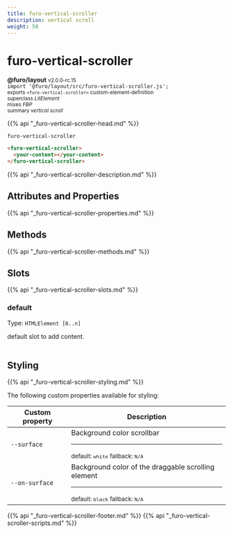 ```yaml
---
title: furo-vertical-scroller
description: vertical scroll
weight: 50
---
```


# furo-vertical-scroller
**@furo/layout** <small>v2.0.0-rc.15</small>
<br>`import '@furo/layout/src/furo-vertical-scroller.js';`<small>
<br>exports `<furo-vertical-scroller>` custom-element-definition
<br>superclass *LitElement*
<br> mixes *FBP*</small>
<br><small>summary *vertical scroll*</small>

{{% api "_furo-vertical-scroller-head.md" %}}

`furo-vertical-scroller`

```html
<furo-vertical-scroller>
  <your-content></your-content>
</furo-vertical-scroller>
```

{{% api "_furo-vertical-scroller-description.md" %}}


## Attributes and Properties
{{% api "_furo-vertical-scroller-properties.md" %}}



## Methods
{{% api "_furo-vertical-scroller-methods.md" %}}




## Slots
{{% api "_furo-vertical-scroller-slots.md" %}}

### **default**
Type: `HTMLElement [0..n]`

default slot to add content.
<br><br>
## Styling
{{% api "_furo-vertical-scroller-styling.md" %}}

The following custom properties  available for styling:

Custom property | Description
----------------|-------------
`--surface` | Background color scrollbar <hr> <small>default: `white`</small> <small>fallback: `N/A`</small>
`--on-surface` | Background color of the draggable scrolling element <hr> <small>default: `black`</small> <small>fallback: `N/A`</small>

{{% api "_furo-vertical-scroller-footer.md" %}}
{{% api "_furo-vertical-scroller-scripts.md" %}}
